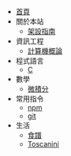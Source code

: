 - [首頁](/)
- 關於本站
    - [架設指南](/關於本站/架設指南/README)
- 資訊工程
    - [計算機概論](/資訊工程/計算機概論/README)
- 程式語言
    - [C](/程式語言/C/README)
- 數學
    - [微積分](/數學/微積分/README)
- 常用指令
    - [npm](/常用指令/npm)
    - [git](/常用指令/git)
- 生活
    - [食譜](/recipes/README)
    - [Toscanini](/recipes/toscanini/麵區抓料)
